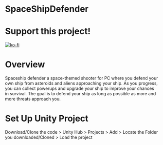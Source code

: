 # SpaceShipDefender

# Support this project!

[![ko-fi](https://www.ko-fi.com/img/githubbutton_sm.svg)](https://ko-fi.com/C0C633B3B)

# Overview
Spaceship defender a space-themed shooter for PC where you defend your own ship from asteroids and aliens approaching your ship. As you progress, you can collect powerups and upgrade your ship to improve your chances in survival. 
The goal is to defend your ship as long as possible as more and more threats approach you. 

# Set Up Unity Project
Download/Clone the code > Unity Hub > Projects > Add > Locate the Folder you downloaded/Cloned > Load the project
